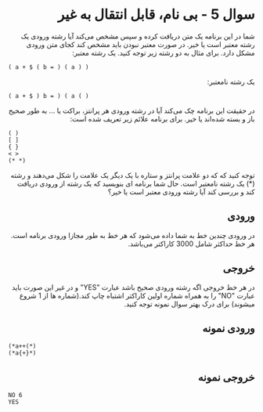 <div dir="rtl">

# سوال 5 - بی نام، قابل انتقال به غیر

شما در این برنامه یک متن دریافت کرده و سپس مشخص می‌کند آیا رشته ورودی یک رشته معتبر است یا خیر. در صورت معتبر نبودن باید مشخص کند کجای متن ورودی مشکل دارد. برای مثال به دو رشته زیر توجه کنید. یک رشته معتبر:

<div dir="ltr">

```
( a + $ ( b = ) ( a ) ) 
```
</div>

یک رشته نامعتبر:

<div dir="ltr">

```
( a + $ ) b = ) ( a ( )
```
</div>

در حقیقت این برنامه چک می‌کند آیا در رشته ورودی هر پرانتز، براکت یا ... به طور صحیح باز و بسته شده‌اند یا خیر. برای برنامه علائم زیر تعریف شده است:

<div dir="ltr">

```
( )
[ ]
{ }
< >
(* *)
```
</div>

توجه کنید که که دو علامت پرانتز و ستاره با یک دیگر یک علامت را شکل می‌دهند و رشته (*) یک رشته نامعتبر است. حال شما برنامه ای بنویسید که یک رشته از ورودی دریافت کند و بررسی کند آیا رشته ورودی معتبر است یا خیر؟

## ورودی 

در ورودی چندین خط به شما داده می‌شود که هر خط به طور مجازا ورودی برنامه است. هر خط حداکثر شامل 3000 کاراکتر می‌باشد.

## خروجی 

در هر خط خروجی اگه رشته ورودی صحیح باشد عبارت "YES" و در غیر این صورت باید عبارت "NO" را به همراه شماره اولین کاراکتر اشتباه چاپ کند.(شماره ها از 1 شروع میشوند) برای درک بهتر سوال نمونه توجه کنید.


## ورودی نمونه 

<div dir="ltr">

```
(*a++(*)
(*a{+}*)
```
</div>

## خروجی نمونه 

<div dir="ltr">

```
NO 6
YES
```
</div>

## </div>
